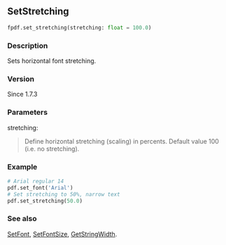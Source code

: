 ## SetStretching ##

```python
fpdf.set_stretching(stretching: float = 100.0)
```

### Description ###

Sets horizontal font stretching. 

### Version ###

Since 1.7.3

### Parameters ###

stretching:
> Define horizontal stretching (scaling) in percents. Default value 100 (i.e. no stretching).

### Example ###

```python
# Arial regular 14
pdf.set_font('Arial')
# Set stretching to 50%, narrow text
pdf.set_stretching(50.0)
```

### See also ###

[SetFont](SetFont.md), [SetFontSize](SetFontSize.md), [GetStringWidth](GetStringWidth.md).

